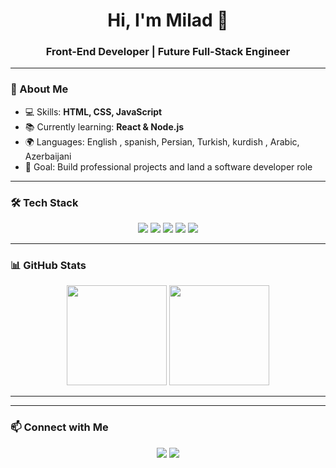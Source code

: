 <!-- Profile Header -->
<h1 align="center">Hi, I'm Milad 👋</h1>
<h3 align="center">Front-End Developer | Future Full-Stack Engineer</h3>

---

### 🚀 About Me
- 💻 Skills: **HTML, CSS, JavaScript**
- 📚 Currently learning: **React & Node.js**
- 🌍 Languages: English , spanish, Persian, Turkish, kurdish , Arabic, Azerbaijani 
- 🎯 Goal: Build professional projects and land a software developer role

---

### 🛠 Tech Stack
<p align="center">
  <img src="https://img.shields.io/badge/HTML5-E34F26?style=for-the-badge&logo=html5&logoColor=white"/>
  <img src="https://img.shields.io/badge/CSS3-1572B6?style=for-the-badge&logo=css3&logoColor=white"/>
  <img src="https://img.shields.io/badge/JavaScript-F7DF1E?style=for-the-badge&logo=javascript&logoColor=black"/>
  <img src="https://img.shields.io/badge/React-61DAFB?style=for-the-badge&logo=react&logoColor=black"/>
  <img src="https://img.shields.io/badge/Node.js-339933?style=for-the-badge&logo=node.js&logoColor=white"/>
</p>

---

### 📊 GitHub Stats
<p align="center">
  <img src="https://github-readme-stats.vercel.app/api?username=Miladaziziforge&show_icons=true&theme=radical" height="160px"/>
  <img src="https://github-readme-stats.vercel.app/api/top-langs/?username=Miladaziziforge&layout=compact&theme=radical" height="160px"/>
</p>

---

---

### 📫 Connect with Me
<p align="center">
  <a href="mailto:miladazizi95@icloud.com"><img src="https://img.shields.io/badge/Email-0078D4?style=for-the-badge&logo=microsoft-outlook&logoColor=white"/></a>
  <a href="https://instagram.com/miladazizima" target="_blank"><img src="https://img.shields.io/badge/instagram-0A66C2?style=for-the-badge&logo=instagram&logoColor=white"/></a>
</p>
<!--
**Miladaziziforge/Miladaziziforge** is a ✨ _special_ ✨ repository because its `README.md` (this file) appears on your GitHub profile.

Here are some ideas to get you started:

- 🔭 I’m currently working on ...
- 🌱 I’m currently learning ...
- 👯 I’m looking to collaborate on ...
- 🤔 I’m looking for help with ...
- 💬 Ask me about ...
- 📫 How to reach me: ...
- 😄 Pronouns: ...
- ⚡ Fun fact: ...
-->
